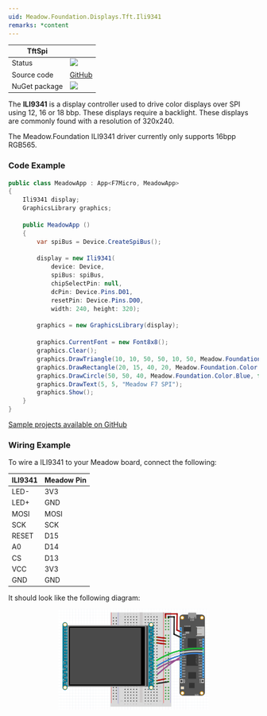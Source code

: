 ```yaml
---
uid: Meadow.Foundation.Displays.Tft.Ili9341
remarks: *content
---
```


| TftSpi        |             |
|---------------|-------------|
| Status        | <img src="https://img.shields.io/badge/Working-brightgreen" style="width: auto; height: -webkit-fill-available;" /> |
| Source code   | [GitHub](https://github.com/WildernessLabs/Meadow.Foundation/tree/master/Source/Meadow.Foundation.Peripherals/Displays.TftSpi) |
| NuGet package | <a href="https://www.nuget.org/packages/Meadow.Foundation.Displays.TftSpi/" target="_blank"><img src="https://img.shields.io/nuget/v/Meadow.Foundation.Displays.TftSpi.svg?label=Meadow.Foundation.Displays.TftSpi" style="width: auto; height: -webkit-fill-available;" /></a> |

The **ILI9341** is a display controller used to drive color displays over SPI using 12, 16 or 18 bbp. These displays require a backlight. These displays are commonly found with a resolution of 320x240.

The Meadow.Foundation ILI9341 driver currently only supports 16bpp RGB565.

### Code Example

```csharp
public class MeadowApp : App<F7Micro, MeadowApp>
{
    Ili9341 display;
    GraphicsLibrary graphics;

    public MeadowApp ()
    {
        var spiBus = Device.CreateSpiBus();

        display = new Ili9341(
            device: Device, 
            spiBus: spiBus,
            chipSelectPin: null,
            dcPin: Device.Pins.D01,
            resetPin: Device.Pins.D00,
            width: 240, height: 320);

        graphics = new GraphicsLibrary(display);

        graphics.CurrentFont = new Font8x8();
        graphics.Clear();
        graphics.DrawTriangle(10, 10, 50, 50, 10, 50, Meadow.Foundation.Color.Red);
        graphics.DrawRectangle(20, 15, 40, 20, Meadow.Foundation.Color.Yellow, false);
        graphics.DrawCircle(50, 50, 40, Meadow.Foundation.Color.Blue, false);
        graphics.DrawText(5, 5, "Meadow F7 SPI");
        graphics.Show();
    }
}
```

[Sample projects available on GitHub](https://github.com/WildernessLabs/Meadow.Foundation/tree/master/Source/Meadow.Foundation.Peripherals/Displays.TftSpi/Samples)

### Wiring Example

 To wire a ILI9341 to your Meadow board, connect the following:

| ILI9341 | Meadow Pin |
|---------|------------|
| LED-    | 3V3        |
| LED+    | GND        |
| MOSI    | MOSI       |
| SCK     | SCK        |
| RESET   | D15        |
| A0      | D14        |
| CS      | D13        |
| VCC     | 3V3        |
| GND     | GND        |

It should look like the following diagram:

<img src="../../API_Assets/Meadow.Foundation.Displays.Tft.Ili9341/Ili9341_Fritzing.png" 
    style="width: 60%; display: block; margin-left: auto; margin-right: auto;" />
